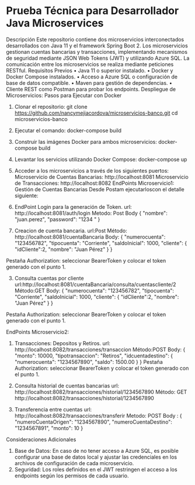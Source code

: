  # Prueba Técnica para Desarrollador Java Microservices

Descripción
Este repositorio contiene dos microservicios interconectados desarrollados con Java 11 y el framework Spring Boot 2. Los microservicios gestionan cuentas bancarias y transacciones, implementando mecanismos de seguridad mediante JSON Web Tokens (JWT) y utilizando Azure SQL. La comunicación entre los microservicios se realiza mediante peticiones RESTful.
Requisitos Previos
•	Java 11 o superior instalado.
•	Docker y Docker Compose instalados.
•	Acceso a Azure SQL o configuración de base de datos compatible.
•	Maven para gestión de dependencias.
•	Cliente REST como Postman para probar los endpoints.
Despliegue de Microservicios:
Pasos para Ejecutar con Docker
1.	Clonar el repositorio:
git clone https://github.com/nancymejiacordova/microservicios-banco.git cd microservicios-banco
2.	Ejecutar el comando: docker-compose build
3.	Construir las imágenes Docker para ambos microservicios: docker-compose build
4.	Levantar los servicios utilizando Docker Compose: docker-compose up
5.	Acceder a los microservicios a través de los siguientes puertos:
Microservicio de Cuentas Bancarias: http://localhost:8081
Microservicio de Transacciones: http://localhost:8082
EndPoints Microservicio1: Gestión de Cuentas Bancarias
Desde Postam ejecutarloscon el detalle siguiente:

1.	EndPoint Login para la generación de Token.
url: http://localhost:8081/auth/login
Metodo: Post
Body 
{
  "nombre": "juan.perez",
  "password": "1234 "
}

2.	Creacion de cuenta bancaria.
url:Post
Método: http://localhost:8081/cuentaBancaria
Body:
{
  "numerocuenta": "123456782",
  "tipocuenta": "Corriente",
  "saldoInicial": 1000,
  "cliente": {
    "idCliente":2,
    "nombre": "Juan Pérez"
  }
}

Pestaña Authorization: seleccionar BearerToken y colocar el token generado con el punto 1.
 
3.	Consulta cuentas por cliente
url:http://localhost:8081/cuentaBancaria/consulta/cuentascliente/2
Método:GET
Body:
{
  "numerocuenta": "123456782",
  "tipocuenta": "Corriente",
  "saldoInicial": 1000,
  "cliente": {
    "idCliente":2,
    "nombre": "Juan Pérez"
  }
}

Pestaña Authorization: seleccionar BearerToken y colocar el token generado con el punto 1.

EndPoints Microservicio2:
1.	Transacciones: Depositos y Retiros.
url: http://localhost:8082/transacciones/transaccion
Método:POST
Body:
{
  "monto": 10000,
  "tipotransaccion": "Retiros",
  "idcuentadestino": {
    "numerocuenta": "1234567890",
    "saldo": 1500.00
  }
}
Pestaña Authorization: seleccionar BearerToken y colocar el token generado con el punto 1.

2.	Consulta historial de cuentas bancarias
url: http://localhost:8082/transacciones/historial/1234567890
Método: GET
http://localhost:8082/transacciones/historial/1234567890

3.	Transferencia entre cuentas
url: http://localhost:8082/transacciones/transferir 
Metodo: POST
Body : {
  "numeroCuentaOrigen": "1234567890",
  "numeroCuentaDestino": "1234567891",
  "monto": 10
}


Consideraciones Adicionales
1.	Base de Datos: En caso de no tener acceso a Azure SQL, es posible configurar una base de datos local y ajustar las credenciales en los archivos de configuración de cada microservicio.
2.	Seguridad: Los roles definidos en el JWT restringen el acceso a los endpoints según los permisos de cada usuario.

